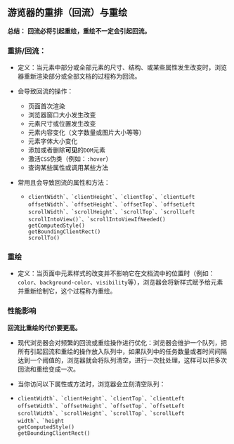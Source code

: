 ## 游览器的重排（回流）与重绘

**总结：** **回流必将引起重绘，重绘不一定会引起回流。**

### 重排/回流：

* 定义：当元素中部分或全部元素的尺寸、结构、或某些属性发生改变时，浏览器重新渲染部分或全部文档的过程称为回流。

* 会导致回流的操作：

  * 页面首次渲染
  * 浏览器窗口大小发生改变
  * 元素尺寸或位置发生改变
  * 元素内容变化（文字数量或图片大小等等）
  * 元素字体大小变化
  * 添加或者删除**可见**的`DOM`元素
  * 激活`CSS`伪类（例如：`:hover`）
  * 查询某些属性或调用某些方法

* 常用且会导致回流的属性和方法：

  * ```
    clientWidth`、`clientHeight`、`clientTop`、`clientLeft
    offsetWidth`、`offsetHeight`、`offsetTop`、`offsetLeft
    scrollWidth`、`scrollHeight`、`scrollTop`、`scrollLeft
    scrollIntoView()`、`scrollIntoViewIfNeeded()
    getComputedStyle()
    getBoundingClientRect()
    scrollTo()
    ```

### 重绘

* 定义：当页面中元素样式的改变并不影响它在文档流中的位置时（例如：`color`、`background-color`、`visibility`等），浏览器会将新样式赋予给元素并重新绘制它，这个过程称为重绘。

### 性能影响

**回流比重绘的代价要更高。**

* 现代浏览器会对频繁的回流或重绘操作进行优化：浏览器会维护一个队列，把所有引起回流和重绘的操作放入队列中，如果队列中的任务数量或者时间间隔达到一个阈值的，浏览器就会将队列清空，进行一次批处理，这样可以把多次回流和重绘变成一次。

* 当你访问以下属性或方法时，浏览器会立刻清空队列：

* ```
  clientWidth`、`clientHeight`、`clientTop`、`clientLeft
  offsetWidth`、`offsetHeight`、`offsetTop`、`offsetLeft
  scrollWidth`、`scrollHeight`、`scrollTop`、`scrollLeft
  width`、`height
  getComputedStyle()
  getBoundingClientRect()
  ```

  